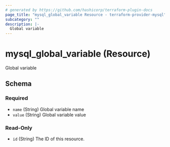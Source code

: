 ```yaml
---
# generated by https://github.com/hashicorp/terraform-plugin-docs
page_title: "mysql_global_variable Resource - terraform-provider-mysql"
subcategory: ""
description: |-
  Global variable
---
```


# mysql_global_variable (Resource)

Global variable



<!-- schema generated by tfplugindocs -->
## Schema

### Required

- `name` (String) Global variable name
- `value` (String) Global variable value

### Read-Only

- `id` (String) The ID of this resource.


